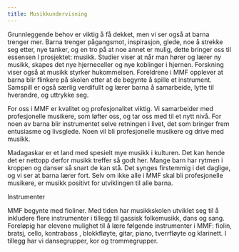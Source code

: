 ```yaml
---
title: Musikkundervisning
---
```

Grunnleggende behov er viktig å få dekket, men vi ser også at barna trenger mer. Barna trenger pågangsmot, inspirasjon, glede, noe å strekke seg etter, nye tanker, og en tro på at noe annet er mulig, dette bringer oss til essensen I prosjektet: musikk. Studier viser at når man hører og lærer ny musikk, skapes det nye hjerneceller og nye koblinger i hjernen. Forskning viser også at musikk styrker hukommelsen. Foreldrene i MMF opplever at barna blir flinkere på skolen etter at de begynte å spille et instrument. Samspill er også særlig verdifullt og lærer barna å samarbeide, lytte til hverandre, og uttrykke seg.

 

For oss i MMF er kvalitet og profesjonalitet viktig. Vi samarbeider med profesjonelle musikere, som løfter oss, og tar oss med til et nytt nivå. For noen av barna blir instrumentet selve retningen i livet, det som bringer frem entusiasme og livsglede. Noen vil bli profesjonelle musikere og drive med musikk.



Madagaskar er et land med spesielt mye musikk i kulturen. Det kan hende det er nettopp derfor musikk treffer så godt her. Mange barn har rytmen i kroppen og danser så snart de kan stå. Det synges firstemmig i det daglige, og vi ser at barna lærer fort. Selv om ikke alle i MMF skal bli profesjonelle musikere, er musikk positivt for utviklingen til alle barna.

 

Instrumenter

MMF begynte med fioliner. Med tiden har musikkskolen utviklet seg til å inkludere flere instrumenter i tillegg til gassisk folkemusikk, dans og sang. Foreløpig har elevene mulighet til å lære følgende instrumenter i MMF: fiolin, bratsj, cello, kontrabass , blokkfløyte, gitar, piano, tverrfløyte og klarinett. I tillegg har vi dansegrupper, kor og trommegrupper.
